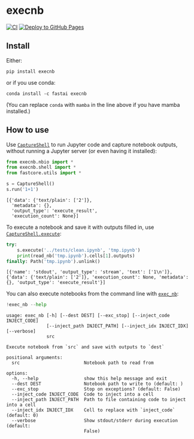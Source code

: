 # execnb


<!-- WARNING: THIS FILE WAS AUTOGENERATED! DO NOT EDIT! -->

[![CI](https://github.com/fastai/execnb/actions/workflows/test.yaml/badge.svg)](https://github.com/fastai/execnb/actions/workflows/test.yaml)
[![Deploy to GitHub
Pages](https://github.com/fastai/execnb/actions/workflows/deploy.yaml/badge.svg)](https://github.com/fastai/execnb/actions/workflows/deploy.yaml)

## Install

Either:

    pip install execnb

or if you use conda:

    conda install -c fastai execnb

(You can replace `conda` with `mamba` in the line above if you have
mamba installed.)

## How to use

Use
[`CaptureShell`](https://AnswerDotAI.github.io/execnb/shell.html#captureshell)
to run Jupyter code and capture notebook outputs, without running a
Jupyter server (or even having it installed):

``` python
from execnb.nbio import *
from execnb.shell import *
from fastcore.utils import *
```

``` python
s = CaptureShell()
s.run('1+1')
```

    [{'data': {'text/plain': ['2']},
      'metadata': {},
      'output_type': 'execute_result',
      'execution_count': None}]

To execute a notebook and save it with outputs filled in, use
[`CaptureShell.execute`](https://AnswerDotAI.github.io/execnb/shell.html#captureshell.execute):

``` python
try:
    s.execute('../tests/clean.ipynb', 'tmp.ipynb')
    print(read_nb('tmp.ipynb').cells[1].outputs)
finally: Path('tmp.ipynb').unlink()
```

    [{'name': 'stdout', 'output_type': 'stream', 'text': ['1\n']}, {'data': {'text/plain': ['2']}, 'execution_count': None, 'metadata': {}, 'output_type': 'execute_result'}]

You can also execute notebooks from the command line with
[`exec_nb`](https://AnswerDotAI.github.io/execnb/shell.html#exec_nb):

``` python
!exec_nb --help
```

    usage: exec_nb [-h] [--dest DEST] [--exc_stop] [--inject_code INJECT_CODE]
                   [--inject_path INJECT_PATH] [--inject_idx INJECT_IDX] [--verbose]
                   src

    Execute notebook from `src` and save with outputs to `dest`

    positional arguments:
      src                        Notebook path to read from

    options:
      -h, --help                 show this help message and exit
      --dest DEST                Notebook path to write to (default: )
      --exc_stop                 Stop on exceptions? (default: False)
      --inject_code INJECT_CODE  Code to inject into a cell
      --inject_path INJECT_PATH  Path to file containing code to inject into a cell
      --inject_idx INJECT_IDX    Cell to replace with `inject_code` (default: 0)
      --verbose                  Show stdout/stderr during execution (default:
                                 False)
